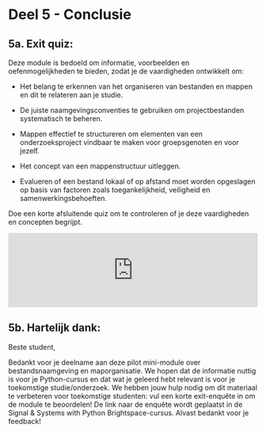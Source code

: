# Deel 5 - Conclusie

## 5a. Exit quiz:

Deze module is bedoeld om informatie, voorbeelden en oefenmogelijkheden te bieden, zodat je de vaardigheden ontwikkelt om:

- Het belang te erkennen van het organiseren van bestanden en mappen en dit te relateren aan je studie.

- De juiste naamgevingsconventies te gebruiken om projectbestanden systematisch te beheren.

- Mappen effectief te structureren om elementen van een onderzoeksproject vindbaar te maken voor groepsgenoten en voor jezelf.

- Het concept van een mappenstructuur uitleggen.

- Evalueren of een bestand lokaal of op afstand moet worden opgeslagen op basis van factoren zoals toegankelijkheid, veiligheid en samenwerkingsbehoeften.

Doe een korte afsluitende quiz om te controleren of je deze vaardigheden en concepten begrijpt.

<style>
.responsive-iframe {
    position: relative;
    width: 100%;
    overflow: hidden;
    /* padding-top: 58.5%;  */
}
.responsive-iframe iframe {
    /* position: absolute;
    top: 0;
    left: 0;
    width: 100%;
    height: 100%; */
    position: relative;
    width: 100%;
    height: auto;
    border: 0;
}
.caption {
    text-align: center; /* Center the caption text */
    font-size: 14px; /* Adjust font size as needed */
    margin-top: 8px; /* Space above the caption */
    color: #555; /* Optional: adjust caption color */
}
</style>

<div class="responsive-iframe">
  <iframe src="https://tudelft.h5p.com/content/1292375888974755657/embed" aria-label="ExitQuiz"  allowfullscreen="allowfullscreen" allow="autoplay *; geolocation *; microphone *; camera *; midi *; encrypted-media *"></iframe>
</div>
<script src="https://tudelft.h5p.com/js/h5p-resizer.js" charset="UTF-8"></script>

## 5b. Hartelijk dank:

Beste student,

Bedankt voor je deelname aan deze pilot mini-module over bestandsnaamgeving en maporganisatie. We hopen dat de informatie nuttig is voor je Python-cursus en dat wat je geleerd hebt relevant is voor je toekomstige studie/onderzoek. We hebben jouw hulp nodig om dit materiaal te verbeteren voor toekomstige studenten: vul een korte exit-enquête in om de module te beoordelen! De link naar de enquête wordt geplaatst in de Signal & Systems with Python Brightspace-cursus. Alvast bedankt voor je feedback!
